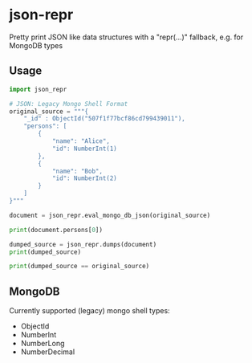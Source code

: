 # json-repr

Pretty print JSON like data structures with a "repr(...)" fallback, e.g. for MongoDB types

## Usage

```python
import json_repr

# JSON: Legacy Mongo Shell Format
original_source = """{
    "_id" : ObjectId("507f1f77bcf86cd799439011"),
    "persons": [
        {
            "name": "Alice",
            "id": NumberInt(1)
        },
        {
            "name": "Bob",
            "id": NumberInt(2)
        }
    ]
}"""

document = json_repr.eval_mongo_db_json(original_source)

print(document.persons[0])

dumped_source = json_repr.dumps(document)
print(dumped_source)

print(dumped_source == original_source)
```

## MongoDB

Currently supported (legacy) mongo shell types:

* ObjectId
* NumberInt
* NumberLong
* NumberDecimal
